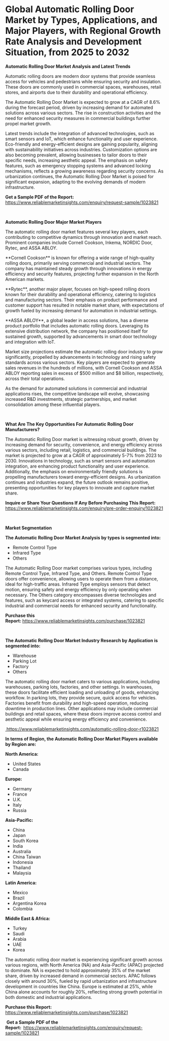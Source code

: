 <p><h1>Global Automatic Rolling Door Market by Types, Applications, and Major Players, with Regional Growth Rate Analysis and Development Situation, from 2025 to 2032</h1></p><p><strong>Automatic Rolling Door Market Analysis and Latest Trends</strong></p>
<p><p>Automatic rolling doors are modern door systems that provide seamless access for vehicles and pedestrians while ensuring security and insulation. These doors are commonly used in commercial spaces, warehouses, retail stores, and airports due to their durability and operational efficiency.</p><p>The Automatic Rolling Door Market is expected to grow at a CAGR of 8.6% during the forecast period, driven by increasing demand for automated solutions across various sectors. The rise in construction activities and the need for enhanced security measures in commercial buildings further propel market growth. </p><p>Latest trends include the integration of advanced technologies, such as smart sensors and IoT, which enhance functionality and user experience. Eco-friendly and energy-efficient designs are gaining popularity, aligning with sustainability initiatives across industries. Customization options are also becoming prevalent, allowing businesses to tailor doors to their specific needs, increasing aesthetic appeal. The emphasis on safety features, such as emergency stopping systems and advanced locking mechanisms, reflects a growing awareness regarding security concerns. As urbanization continues, the Automatic Rolling Door Market is poised for significant expansion, adapting to the evolving demands of modern infrastructure.</p></p>
<p><strong>Get a Sample PDF of the Report:&nbsp;</strong> <a href="https://www.reliablemarketinsights.com/enquiry/request-sample/1023821?utm_campaign=2246&utm_medium=2&utm_source=Github&utm_content=ia&utm_term=16042025&utm_id=automatic-rolling-door">https://www.reliablemarketinsights.com/enquiry/request-sample/1023821</a></p>
<p>&nbsp;</p>
<p><strong>Automatic Rolling Door Major Market Players</strong></p>
<p><p>The automatic rolling door market features several key players, each contributing to competitive dynamics through innovation and market reach. Prominent companies include Cornell Cookson, Inkema, NORDIC Door, Rytec, and ASSA ABLOY.</p><p>**Cornell Cookson** is known for offering a wide range of high-quality rolling doors, primarily serving commercial and industrial sectors. The company has maintained steady growth through innovations in energy efficiency and security features, projecting further expansion in the North American markets.</p><p>**Rytec**, another major player, focuses on high-speed rolling doors known for their durability and operational efficiency, catering to logistics and manufacturing sectors. Their emphasis on product performance and customer support has resulted in notable market share, with expectations of growth fueled by increasing demand for automation in industrial settings.</p><p>**ASSA ABLOY**, a global leader in access solutions, has a diverse product portfolio that includes automatic rolling doors. Leveraging its extensive distribution network, the company has positioned itself for sustained growth, supported by advancements in smart door technology and integration with IoT.</p><p>Market size projections estimate the automatic rolling door industry to grow significantly, propelled by advancements in technology and rising safety standards across various sectors. Key players are expected to generate sales revenues in the hundreds of millions, with Cornell Cookson and ASSA ABLOY reporting sales in excess of $500 million and $8 billion, respectively, across their total operations.</p><p>As the demand for automated solutions in commercial and industrial applications rises, the competitive landscape will evolve, showcasing increased R&D investments, strategic partnerships, and market consolidation among these influential players.</p></p>
<p>&nbsp;</p>
<p><strong>What Are The Key Opportunities For Automatic Rolling Door Manufacturers?</strong></p>
<p><p>The Automatic Rolling Door market is witnessing robust growth, driven by increasing demand for security, convenience, and energy efficiency across various sectors, including retail, logistics, and commercial buildings. The market is projected to grow at a CAGR of approximately 5-7% from 2023 to 2030. Innovations in technology, such as smart sensors and automation integration, are enhancing product functionality and user experience. Additionally, the emphasis on environmentally friendly solutions is propelling manufacturers toward energy-efficient designs. As urbanization continues and industries expand, the future outlook remains positive, presenting opportunities for key players to innovate and capture market share.</p></p>
<p><strong>Inquire or Share Your Questions If Any Before Purchasing This Report:</strong> <a href="https://www.reliablemarketinsights.com/enquiry/pre-order-enquiry/1023821?utm_campaign=2246&utm_medium=2&utm_source=Github&utm_content=ia&utm_term=16042025&utm_id=automatic-rolling-door">https://www.reliablemarketinsights.com/enquiry/pre-order-enquiry/1023821</a></p>
<p>&nbsp;</p>
<p><strong>Market Segmentation</strong></p>
<p><strong>The Automatic Rolling Door Market Analysis by types is segmented into:</strong></p>
<p><ul><li>Remote Control Type</li><li>Infrared Type</li><li>Others</li></ul></p>
<p><p>The Automatic Rolling Door market comprises various types, including Remote Control Type, Infrared Type, and Others. Remote Control Type doors offer convenience, allowing users to operate them from a distance, ideal for high-traffic areas. Infrared Type employs sensors that detect motion, ensuring safety and energy efficiency by only operating when necessary. The Others category encompasses diverse technologies and features, such as keycard access or integrated systems, catering to specific industrial and commercial needs for enhanced security and functionality.</p></p>
<p><strong>Purchase this Report:&nbsp;</strong><a href="https://www.reliablemarketinsights.com/purchase/1023821?utm_campaign=2246&utm_medium=2&utm_source=Github&utm_content=ia&utm_term=16042025&utm_id=automatic-rolling-door">https://www.reliablemarketinsights.com/purchase/1023821</a></p>
<p>&nbsp;</p>
<p><strong>The Automatic Rolling Door Market Industry Research by Application is segmented into:</strong></p>
<p><ul><li>Warehouse</li><li>Parking Lot</li><li>Factory</li><li>Others</li></ul></p>
<p><p>The automatic rolling door market caters to various applications, including warehouses, parking lots, factories, and other settings. In warehouses, these doors facilitate efficient loading and unloading of goods, enhancing workflow. In parking lots, they provide secure, quick access for vehicles. Factories benefit from durability and high-speed operation, reducing downtime in production lines. Other applications may include commercial buildings and retail spaces, where these doors improve access control and aesthetic appeal while ensuring energy efficiency and convenience.</p></p>
<p><a href="https://www.reliablemarketinsights.com/automatic-rolling-door-r1023821?utm_campaign=2246&utm_medium=2&utm_source=Github&utm_content=ia&utm_term=16042025&utm_id=automatic-rolling-door">&nbsp;https://www.reliablemarketinsights.com/automatic-rolling-door-r1023821</a></p>
<p><strong>In terms of Region, the Automatic Rolling Door Market Players available by Region are:</strong></p>
<p>
    <p> <strong> North America: </strong>
        <ul>
            <li>United States</li>
            <li>Canada</li>
        </ul>
        </p> 
    <p> <strong> Europe: </strong>
        <ul>
            <li>Germany</li>
            <li>France</li>
            <li>U.K.</li>
            <li>Italy</li>
            <li>Russia</li>
        </ul>
        </p> 
    <p> <strong> Asia-Pacific: </strong>
        <ul>
            <li>China</li>
            <li>Japan</li>
            <li>South Korea</li>
            <li>India</li>
            <li>Australia</li>
            <li>China Taiwan</li>
            <li>Indonesia</li>
            <li>Thailand</li>
            <li>Malaysia</li>
        </ul>
        </p> 
    <p> <strong> Latin America: </strong>
        <ul>
            <li>Mexico</li>
            <li>Brazil</li>
            <li>Argentina Korea</li>
            <li>Colombia</li>
        </ul>
        </p> 
    <p> <strong> Middle East & Africa: </strong>
        <ul>
            <li>Turkey</li>
            <li>Saudi</li>
            <li>Arabia</li>
            <li>UAE</li>
            <li>Korea</li>
        </ul>
    </p>
    </p>
<p><p>The automatic rolling door market is experiencing significant growth across various regions, with North America (NA) and Asia-Pacific (APAC) projected to dominate. NA is expected to hold approximately 35% of the market share, driven by increased demand in commercial sectors. APAC follows closely with around 30%, fueled by rapid urbanization and infrastructure development in countries like China. Europe is estimated at 25%, while China alone accounts for roughly 20%, reflecting strong growth potential in both domestic and industrial applications.</p></p>
<p><strong>Purchase this Report: </strong><a href="https://www.reliablemarketinsights.com/purchase/1023821?utm_campaign=2246&utm_medium=2&utm_source=Github&utm_content=ia&utm_term=16042025&utm_id=automatic-rolling-door">https://www.reliablemarketinsights.com/purchase/1023821</a></p>
<p>&nbsp;<strong>Get a Sample PDF of the Report:&nbsp;&nbsp;</strong><a href="https://www.reliablemarketinsights.com/enquiry/request-sample/1023821?utm_campaign=2246&utm_medium=2&utm_source=Github&utm_content=ia&utm_term=16042025&utm_id=automatic-rolling-door">https://www.reliablemarketinsights.com/enquiry/request-sample/1023821</a></p>
<p><strong></strong></p>
<p><p></p><p></p><p></p></p>